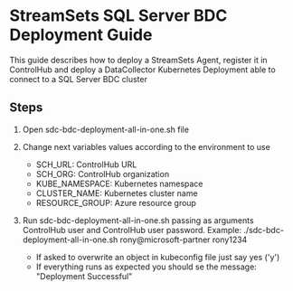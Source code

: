 # StreamSets SQL Server BDC Deployment Guide

This guide describes how to deploy a StreamSets Agent, register it in ControlHub and deploy a DataCollector Kubernetes Deployment able to connect to a SQL Server BDC cluster

## Steps

1. Open sdc-bdc-deployment-all-in-one.sh file
   
2. Change next variables values according to the environment to use
   * SCH_URL: ControlHub URL
   * SCH_ORG: ControlHub organization
   * KUBE_NAMESPACE: Kubernetes namespace
   * CLUSTER_NAME: Kubernetes cluster name
   * RESOURCE_GROUP: Azure resource group

3. Run sdc-bdc-deployment-all-in-one.sh passing as arguments ControlHub user and ControlHub user password. Example: ./sdc-bdc-deployment-all-in-one.sh rony@microsoft-partner rony1234
    * If asked to overwrite an object in kubeconfig file just say yes ('y')
    * If everything runs as expected you should se the message: "Deployment Successful"
